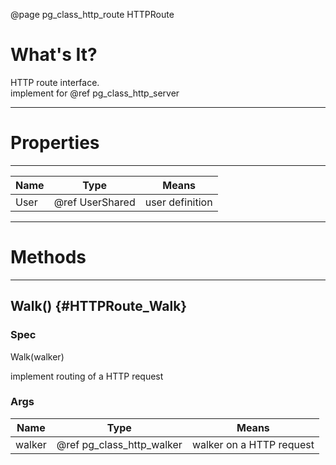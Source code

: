 ﻿@page pg_class_http_route HTTPRoute

# What's It?

HTTP route interface.  
implement for @ref pg_class_http_server  

-----
# Properties

-----
| Name | Type | Means |
|------|------|-------|
| User | @ref UserShared | user definition |

-----
# Methods

-----
## Walk() {#HTTPRoute_Walk}

### Spec

Walk(walker)

implement routing of a HTTP request

### Args

| Name | Type | Means |
|------|------|-------|
| walker | @ref pg_class_http_walker | walker on a HTTP request |

